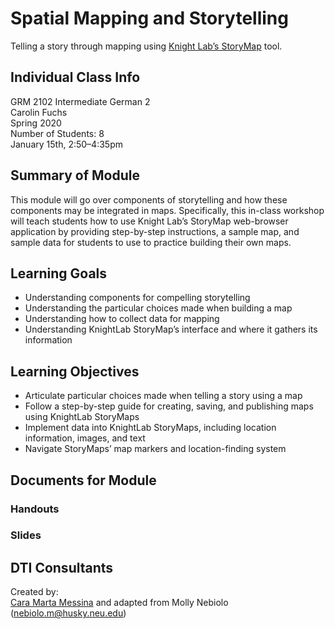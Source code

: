 # Spatial Mapping and Storytelling 
Telling a story through mapping using [Knight Lab’s StoryMap](https://storymap.knightlab.com/) tool.

## Individual Class Info
GRM 2102 Intermediate German 2
<br>
Carolin Fuchs
<br>
Spring 2020
<br>
Number of Students: 8
<br>
January 15th, 2:50–4:35pm
<br>

## Summary of Module
This module will go over components of storytelling and how these components may be integrated in maps. Specifically, this in-class workshop will teach students how to use Knight Lab’s StoryMap web-browser application by providing step-by-step instructions, a sample map, and sample data for students to use to practice building their own maps. 

## Learning Goals
- Understanding components for compelling storytelling
- Understanding the particular choices made when building a map
- Understanding how to collect data for mapping
- Understanding KnightLab StoryMap’s interface and where it gathers its information

## Learning Objectives
- Articulate particular choices made when telling a story using a map
- Follow a step-by-step guide for creating, saving, and publishing maps using KnightLab StoryMaps
- Implement data into KnightLab StoryMaps, including location information, images, and text
- Navigate StoryMaps’ map markers and location-finding system

## Documents for Module

### Handouts

### Slides


## DTI Consultants
Created by:<br>
[Cara Marta Messina](messina.c@husky.neu.edu) and adapted from Molly Nebiolo (nebiolo.m@husky.neu.edu)
